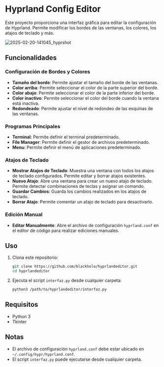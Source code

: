 # Hyprland Config Editor

Este proyecto proporciona una interfaz gráfica para editar la configuración de Hyprland. Permite modificar los bordes de las ventanas, los colores, los atajos de teclado y más.

![2025-02-20-141045_hyprshot](https://github.com/user-attachments/assets/2dfe0741-eec0-4811-a539-492dc7a375d9)


## Funcionalidades

### Configuración de Bordes y Colores

- **Tamaño del borde**: Permite ajustar el tamaño del borde de las ventanas.
- **Color arriba**: Permite seleccionar el color de la parte superior del borde.
- **Color abajo**: Permite seleccionar el color de la parte inferior del borde.
- **Color inactivo**: Permite seleccionar el color del borde cuando la ventana está inactiva.
- **Redondeado**: Permite ajustar el nivel de redondeo de las esquinas de las ventanas.

### Programas Principales

- **Terminal**: Permite definir el terminal predeterminado.
- **File Manager**: Permite definir el gestor de archivos predeterminado.
- **Menu**: Permite definir el menú de aplicaciones predeterminado.

### Atajos de Teclado

- **Mostrar Atajos de Teclado**: Muestra una ventana con todos los atajos de teclado configurados. Permite editar y borrar atajos existentes.
- **Nuevo Atajo**: Abre una ventana para crear un nuevo atajo de teclado. Permite detectar combinaciones de teclas y asignar un comando.
- **Guardar Cambios**: Guarda los cambios realizados en los atajos de teclado.
- **Borrar Atajo**: Permite comentar un atajo de teclado para desactivarlo.

### Edición Manual

- **Editar Manualmente**: Abre el archivo de configuración `hyprland.conf` en el editor de código para realizar ediciones manuales.

## Uso

1. Clona este repositorio:
    ```sh
    git clone https://github.com/blackhole/hyprlandeditor.git
    cd hyprlandeditor
    ```

2. Ejecuta el script `interfaz.py` desde cualquier carpeta:
    ```sh
    python3 /path/to/hyprlandeditor/interfaz.py
    ```

## Requisitos

- Python 3
- Tkinter

## Notas

- El archivo de configuración `hyprland.conf` debe estar ubicado en `~/.config/hypr/hyprland.conf`.
- El script `interfaz.py` puede ejecutarse desde cualquier carpeta.
